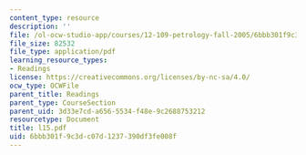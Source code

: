 ```yaml
---
content_type: resource
description: ''
file: /ol-ocw-studio-app/courses/12-109-petrology-fall-2005/6bbb301f9c3dc07d1237390df3fe008f_l15.pdf
file_size: 82532
file_type: application/pdf
learning_resource_types:
- Readings
license: https://creativecommons.org/licenses/by-nc-sa/4.0/
ocw_type: OCWFile
parent_title: Readings
parent_type: CourseSection
parent_uid: 3d33e7cd-a656-5534-f48e-9c2688753212
resourcetype: Document
title: l15.pdf
uid: 6bbb301f-9c3d-c07d-1237-390df3fe008f
---
```

